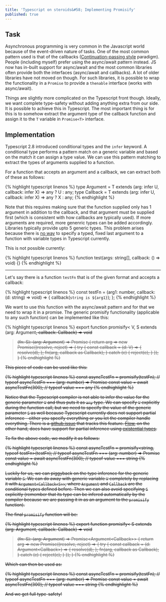 ```yaml
---
title: 'Typescript on steroids&#58; Implementing Promisify'
published: true
---
```

## Task

Asynchronous programming is very common in the Javascript world because of the event-driven nature of tasks. One of the most common pattern used is that of the callbacks ([Continuation-passing style](https://en.wikipedia.org/wiki/Continuation-passing_style) paradigm). People (including myself) prefer using the async/await pattern instead. JS now has in-built support for async/await and the most common libraries often provide both the interfaces (async/await and callbacks). A lot of older libraries have not moved on though. For such libraries, it is possible to wrap the functionality in a `Promise` to provide a `thenable` interface (works with async/await).

Things are slightly more complicated on the Typescript front though. Ideally, we want complete type-safety without adding anything extra from our side. It is possible to achieve this in Typescript. The most important thing is for this is to somehow extract the argument type of the callback function and assign it to the `T` variable in `Promise<T>` interface.

## Implementation

Typescript 2.8 introduced conditional types and the `infer` keyword. A conditional type performs a pattern match on a generic variable and based on the match it can assign a type value. We can use this pattern matching to extract the types of arguments supplied to a function.

For a function that accepts an argument and a callback, we can extract both of these as follows:

{% highlight typescript linenos %}
type Argument<T> = T extends (arg: infer U, callback: infer X) => any ? U : any;
type Callback<T> = T extends (arg: infer U, callback: infer X) => any ? X : any;
{% endhighlight %}

Note that this requires making sure that the function supplied only has 1 argument in addition to the callback, and that argument must be supplied first (which is consistent with how callbacks are typically used). If more arguments are required, more genenric types can be added accordingly. Libraries typically provide upto 5 generic types. This problem arises because there is [no way](https://github.com/Microsoft/TypeScript/issues/1360) to specify a typed, fixed last argument to a function with variable types in Typescript currently.

This is not possible currently:

{% highlight typescript linenos %}
function test(args: string[], callback: () => void) {}
{% endhighlight %}

---

Let's say there is a function `testFn` that is of the given format and accepts a callback:

{% highlight typescript linenos %}
const testFn = (arg1: number, callback: (d: string) => void) => {
  callback(`string is ${arg1}`);
};
{% endhighlight %}

We want to use this function with the async/await pattern and for that we need to wrap it in a promise. The generic promisify functionality (applicable to any such function) can be implemented like this:

{% highlight typescript linenos %}
export function promisify<
  V,
  S extends (arg: Argument<S>, callback: Callback<S>) => void
>(fn: S): (arg: Argument<S>) => Promise<V> {
  return arg =>
    new Promise((resolve, reject) => {
      try {
        const callback = (d: V) => {
          resolve(d);
        };
        fn(arg, callback as Callback<typeof fn>);
      } catch (e) {
        reject(e);
      }
    });
}
{% endhighlight %}

This piece of code can be used like this:

{% highlight typescript linenos %}
const asyncTestFn = promisify(testFn); // typeof asyncTestFn === (arg: number) => Promise<any>
const value = await asyncTestFn(300); // typeof value === any
{% endhighlight %}

Notice that the Typescript compiler is not able to infer the value for the generic parameter `V` and thus puts it as `any` type. We can specify `V` explicitly during the function call, but we need to specify the value of the generic parameter `S` as well because Typescript currently does not support partial inference - either you specify everything or you let the compiler handle everything. There is a [github issue](https://github.com/Microsoft/TypeScript/issues/10571) that tracks this feature. [Flow](https://flow.org/), on the other hand, does have support for partial inference using [existential types](http://sitr.us/2015/05/31/advanced-features-in-flow.html#existential-types).

To fix the above code, we modify it as follows:

{% highlight typescript linenos %}
const asyncTestFn = promisify<string, typeof testFn>(testFn); // typeof asyncTestFn === (arg: number) => Promise<string>
const value = await asyncTestFn(300); // typeof value === string
{% endhighlight %}

Luckily for us, we can piggyback on the type inference for the generic variable `S`. We can do away with generic variable `V` completely by replacing it with `Argument<Callback<S>>`, where `Argument` and `Callback` are the conditional types defined before. Then we can also avoid specifying `S` explicitly (remember that its type can be infered automatically by the compiler because we are passing it in as an argument to the `promisify` function).

The final `promisify` function will be:

{% highlight typescript linenos %}
export function promisify<
  S extends (arg: Argument<S>, callback: Callback<S>) => void
>(fn: S): (arg: Argument<S>) => Promise<Argument<Callback<S>>> {
  return arg =>
    new Promise((resolve, reject) => {
      try {
        const callback = (d: Argument<Callback<S>>) => {
          resolve(d);
        };
        fn(arg, callback as Callback<typeof fn>);
      } catch (e) {
        reject(e);
      }
    });
}
{% endhighlight %}

Which can then be used as:

{% highlight typescript linenos %}
const asyncTestFn = promisify(testFn); // typeof asyncTestFn === (arg: number) => Promise<string>
const value = await asyncTestFn(300); // typeof value === string
{% endhighlight %}

And we get full type-safety!
